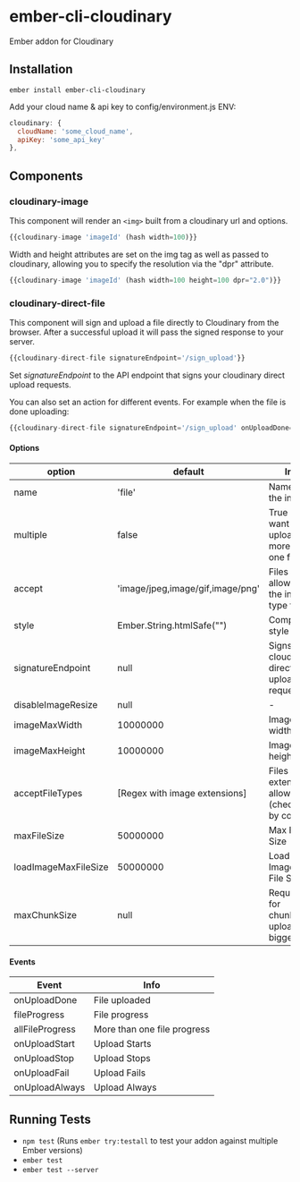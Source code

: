 # ember-cli-cloudinary #

Ember addon for Cloudinary

## Installation ##

```ember install ember-cli-cloudinary```

Add your cloud name & api key to config/environment.js ENV:

```javascript
cloudinary: {
  cloudName: 'some_cloud_name',
  apiKey: 'some_api_key'
},
```

## Components ##

### cloudinary-image ###

This component will render an `<img>` built from a cloudinary url and options.

```javascript
{{cloudinary-image 'imageId' (hash width=100)}}
```

Width and height attributes are set on the img tag as well as passed to cloudinary, allowing you to specify the resolution via the "dpr" attribute.

```javascript
{{cloudinary-image 'imageId' (hash width=100 height=100 dpr="2.0")}}
```

### cloudinary-direct-file ###

This component will sign and upload a file directly to Cloudinary from the browser. After a successful upload it will pass the signed response to your server.

```javascript
{{cloudinary-direct-file signatureEndpoint='/sign_upload'}}
```

Set *signatureEndpoint* to the API endpoint that signs your cloudinary direct upload requests.

You can also set an action for different events. For example when the file is done uploading:

```javascript
{{cloudinary-direct-file signatureEndpoint='/sign_upload' onUploadDone=(action 'showThumbnail')}}
```

#### Options
option | default  | Info
------ | ---- |  ----
name | 'file' |  Name of the input
multiple | false | True if you want to upload more than one file
accept | 'image/jpeg,image/gif,image/png' | Files types allowed in the input type file
style | Ember.String.htmlSafe("") | Component style
signatureEndpoint | null | Signs your cloudinary direct upload requests
disableImageResize | null | -
imageMaxWidth | 10000000 | Image max width
imageMaxHeight | 10000000 | Image max height
acceptFileTypes | [Regex with image extensions] | Files extension allowed (checked by code)
maxFileSize | 50000000 | Max File Size
loadImageMaxFileSize | 50000000 | Load Image Max File Size
maxChunkSize | null | Required for chunked upload of bigger files

#### Events
Event | Info
------ | ----
onUploadDone | File uploaded
fileProgress | File progress
allFileProgress | More than one file progress
onUploadStart | Upload Starts
onUploadStop | Upload Stops
onUploadFail | Upload Fails
onUploadAlways | Upload Always

## Running Tests ##

* `npm test` (Runs `ember try:testall` to test your addon against multiple Ember versions)
* `ember test`
* `ember test --server`

